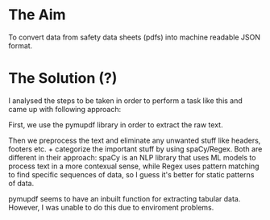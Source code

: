 # The Aim
To convert data from safety data sheets (pdfs) into machine readable JSON format. 


# The Solution (?)
I analysed the steps to be taken in order to perform a task like this and came up with following approach: 

First, we use the pymupdf library in order to extract the raw text.

Then we preprocess the text and eliminate any unwanted stuff like headers, footers etc. + categorize the important stuff by using spaCy/Regex. Both are different in their approach: spaCy is an NLP library that uses ML models to process text in a more contexual sense, while Regex uses pattern matching to find specific sequences of data,  so I guess it's better for static patterns of data. 

pymupdf seems to have an inbuilt function for extracting tabular data.
However, I was unable to do this due to enviroment problems.
